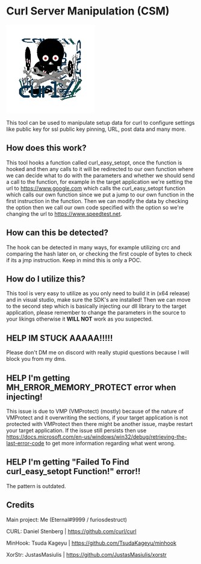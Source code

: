 # Curl Server Manipulation (CSM)

![a](./Images/CurlSKULL.gif)


This tool can be used to manipulate setup data for curl to configure settings like public key for ssl public key pinning, URL, post data and many more.

## How does this work?

This tool hooks a function called curl_easy_setopt, once the function is hooked and then any calls to it will be redirected to our own function where we can decide what to do with the parameters and whether we should send a call to the function, for example in the target application we're setting the url to https://www.google.com which calls the curl_easy_setopt function which calls our own function since we put a jump to our own function in the first instruction in the function. Then we can modify the data by checking the option then we call our own code specified with the option so we're changing the url to https://www.speedtest.net. 


## How can this be detected?

The hook can be detected in many ways, for example utilizing crc and comparing the hash later on, or checking the first couple of bytes to check if its a jmp instruction. Keep in mind this is only a POC.

## How do I utilize this?

This tool is very easy to utilize as you only need to build it in (x64 release) and in visual studio, make sure the SDK's are installed! Then we can move to the second step which is basically injecting our dll library to the target application, please remember to change the parameters in the source to your likings otherwise it **WILL NOT** work as you suspected.


## HELP IM STUCK AAAAA!!!!!

Please don't DM me on discord with really stupid questions because I will block you from my dms.


## HELP I'm getting MH_ERROR_MEMORY_PROTECT error when injecting!

This issue is due to VMP (VMProtect) (mostly) because of the nature of VMProtect and it overwriting the sections, if your target application is not protected with VMProtect then there might be another issue, maybe restart your target application. If the issue still persists then use https://docs.microsoft.com/en-us/windows/win32/debug/retrieving-the-last-error-code to get more information regarding what went wrong.


## HELP I'm getting "Failed To Find curl_easy_setopt Function!" error!!

The pattern is outdated.




## Credits

Main project: Me (Eternal#9999 / furiosdestruct)

CURL: Daniel Stenberg | https://github.com/curl/curl

MinHook: Tsuda Kageyu | https://github.com/TsudaKageyu/minhook

XorStr: JustasMasiulis | https://github.com/JustasMasiulis/xorstr

